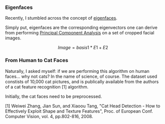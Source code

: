 ---
---

### Eigenfaces

Recently, I stumbled across the concept of [eigenfaces](https://en.wikipedia.org/wiki/Eigenface).

Simply put, eigenfaces are the corresponding eigenvectors one can derive from performing [Principal Component Analysis](https://en.wikipedia.org/wiki/Principal_component_analysis) on a set of cropped facial images. 

$$ Image = basis1 * E1 + E2 $$

### From Human to Cat Faces

Naturally, I asked myself: if we are performing this algorithm on human faces... why not cats? In the name of science, of course. The dataset used constists of 10,000 cat pictures, and is publically available from the authors of a cat feature recognition [1] algorithm.

Initially, the cat faces need to be preprocessed.


[1]	Weiwei Zhang, Jian Sun, and Xiaoou Tang, "Cat Head Detection - How to
  	Effectively Exploit Shape and Texture Features", Proc. of European
  	Conf. Computer Vision, vol. 4, pp.802-816, 2008.